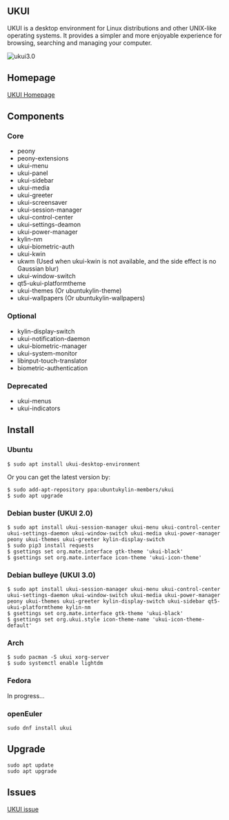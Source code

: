 ## UKUI

UKUI is a desktop environment for Linux distributions and other UNIX-like operating systems. It provides a simpler and more enjoyable experience for browsing, searching and managing your computer.

![ukui3.0](https://www.ukui.org/images/feature_li1.png)

## Homepage
[UKUI Homepage](https://www.ukui.org)

## Components
### Core
* peony
* peony-extensions
* ukui-menu
* ukui-panel
* ukui-sidebar
* ukui-media
* ukui-greeter
* ukui-screensaver
* ukui-session-manager
* ukui-control-center
* ukui-settings-deamon
* ukui-power-manager
* kylin-nm
* ukui-biometric-auth
* ukui-kwin
* ukwm (Used when ukui-kwin is not available, and the side effect is no Gaussian blur)
* ukui-window-switch
* qt5-ukui-platformtheme
* ukui-themes (Or ubuntukylin-theme)
* ukui-wallpapers (Or ubuntukylin-wallpapers)

### Optional
* kylin-display-switch
* ukui-notification-daemon
* ukui-biometric-manager
* ukui-system-monitor
* libinput-touch-translator
* biometric-authentication

### Deprecated
* ukui-menus
* ukui-indicators

## Install

### Ubuntu
```
$ sudo apt install ukui-desktop-environment
```

Or you can get the latest version by:
```
$ sudo add-apt-repository ppa:ubuntukylin-members/ukui
$ sudo apt upgrade
```

### Debian buster (UKUI 2.0)
```
$ sudo apt install ukui-session-manager ukui-menu ukui-control-center ukui-settings-daemon ukui-window-switch ukui-media ukui-power-manager peony ukui-themes ukui-greeter kylin-display-switch
$ sudo pip3 install requests
$ gsettings set org.mate.interface gtk-theme 'ukui-black'
$ gsettings set org.mate.interface icon-theme 'ukui-icon-theme'
```

### Debian bulleye (UKUI 3.0)
```
$ sudo apt install ukui-session-manager ukui-menu ukui-control-center ukui-settings-daemon ukui-window-switch ukui-media ukui-power-manager peony ukui-themes ukui-greeter kylin-display-switch ukui-sidebar qt5-ukui-platformtheme kylin-nm
$ gsettings set org.mate.interface gtk-theme 'ukui-black'
$ gsettings set org.ukui.style icon-theme-name 'ukui-icon-theme-default'
```

### Arch
```
$ sudo pacman -S ukui xorg-server
$ sudo systemctl enable lightdm
```

### Fedora
In progress...

### openEuler
```
sudo dnf install ukui
```

## Upgrade
```
sudo apt update
sudo apt upgrade
```

## Issues
[UKUI issue](www.github.com/ukui/ukui-desktop-environment/issues)
